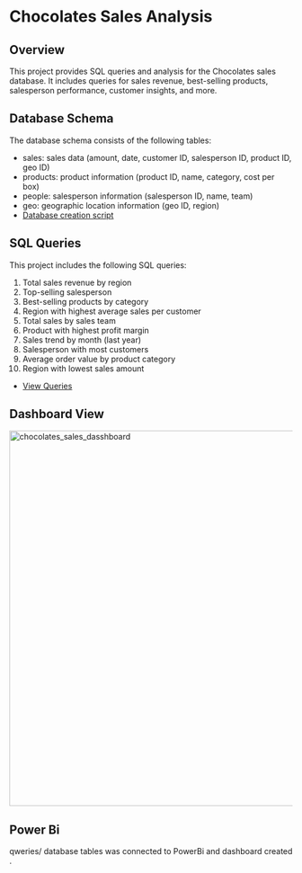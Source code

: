 # Chocolates Sales Analysis

## Overview

This project provides SQL queries and analysis for the Chocolates sales database. It includes queries for sales revenue, best-selling products, salesperson performance, customer insights, and more.

## Database Schema

The database schema consists of the following tables:

- sales: sales data (amount, date, customer ID, salesperson ID, product ID, geo ID)
- products: product information (product ID, name, category, cost per box)
- people: salesperson information (salesperson ID, name, team)
- geo: geographic location information (geo ID, region)
- <a href="https://github.com/InimKelvin/Chocolates/blob/main/SQL/CHOCOLATES/chocolates-db_creation.sql">Database creation script</a>


## SQL Queries

This project includes the following SQL queries:

1. Total sales revenue by region
2. Top-selling salesperson
3. Best-selling products by category
4. Region with highest average sales per customer
5. Total sales by sales team
6. Product with highest profit margin
7. Sales trend by month (last year)
8. Salesperson with most customers
9. Average order value by product category
10. Region with lowest sales amount
- <a href="https://github.com/InimKelvin/Chocolates/blob/main/SQL/CHOCOLATES/chocolates_Qweries.sql">View Queries</a>

## Dashboard View
<img width="668" alt="chocolates_sales_dasshboard" src="https://github.com/user-attachments/assets/406a5db6-fe8f-4755-bd37-234b69acffa3" />

## Power Bi
qweries/ database tables was connected to PowerBi and dashboard created .
<!---
Pawpawski/Pawpawski is a ✨ special ✨ repository because its `README.md` (this file) appears on your GitHub profile.
You can click the Preview link to take a look at your changes.
--->
